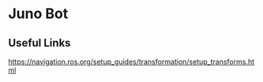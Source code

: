 # Juno Bot

## Useful Links

https://navigation.ros.org/setup_guides/transformation/setup_transforms.html